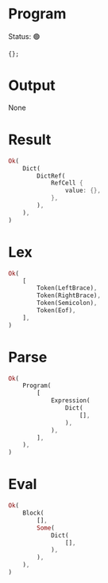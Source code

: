 # Program
Status: 🟢

```rustleaf
{};
```

# Output
None

# Result
```rust
Ok(
    Dict(
        DictRef(
            RefCell {
                value: {},
            },
        ),
    ),
)
```

# Lex
```rust
Ok(
    [
        Token(LeftBrace),
        Token(RightBrace),
        Token(Semicolon),
        Token(Eof),
    ],
)
```

# Parse
```rust
Ok(
    Program(
        [
            Expression(
                Dict(
                    [],
                ),
            ),
        ],
    ),
)
```

# Eval
```rust
Ok(
    Block(
        [],
        Some(
            Dict(
                [],
            ),
        ),
    ),
)
```